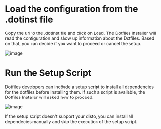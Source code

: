# Load the configuration from the .dotinst file

Copy the url to the .dotinst file and click on Load. The Dotfiles Installer will read the configuration and show up information about the Dotfiles. Based on that, you can decide if you want to proceed or cancel the setup.

![image](/infoscreen.jpg)

# Run the Setup Script

Dotfiles developers can incöude a setup script to install all dependencies for the dotfiles before installing them. If such a script is available, the Dotfiles Installer will asked how to proceed.

![image](/setupscreen.jpg)

If the setup script doesn't support your disto, you can install all dependecies manually and skip the execution of the setup script.
